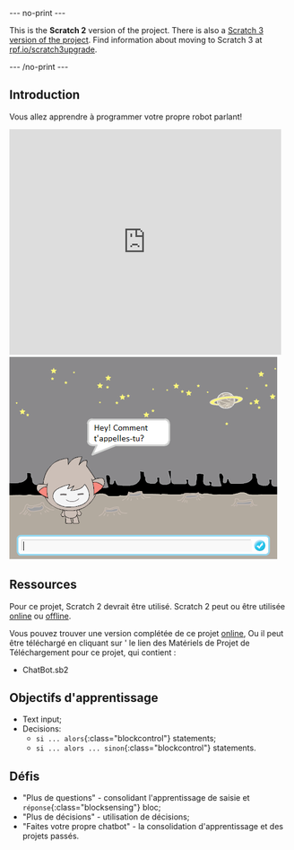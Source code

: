 --- no-print ---

This is the **Scratch 2** version of the project. There is also a [Scratch 3 version of the project](https://projects.raspberrypi.org/fr-FR/projects/chatbot).
Find information about moving to Scratch 3 at [rpf.io/scratch3upgrade](https://rpf.io/scratch3upgrade).

--- /no-print ---

## Introduction

Vous allez apprendre à programmer votre propre robot parlant!

<div class="scratch-preview">
 <iframe allowtransparency="true" width="485" height="402" src="https://scratch.mit.edu/projects/embed/26762091/?autostart=false" frameborder="0"></iframe>
 <img src="images/chatbot-final.png">
</div>

## Ressources
Pour ce projet, Scratch 2 devrait être utilisé. Scratch 2 peut ou être utilisée <a href="http://scratch.mit.edu/projects/editor/">online</a> ou <a href="http://scratch.mit.edu/scratch2download/">offline</a>.

Vous pouvez trouver une version complétée de ce projet <a href="http://scratch.mit.edu/projects/26762091/#editor">online</a>, Ou il peut être téléchargé en cliquant sur ' le lien des Matériels de Projet de Téléchargement pour ce projet, qui contient :

+ ChatBot.sb2

## Objectifs d'apprentissage
+ Text input;
+ Decisions:
	+ `si ... alors`{:class="blockcontrol"} statements;
	+ `si ... alors ... sinon`{:class="blockcontrol"} statements.

## Défis
+ "Plus de questions" - consolidant l'apprentissage de saisie et `réponse`{:class="blocksensing"} bloc;
+ "Plus de décisions" - utilisation de décisions;
+ "Faites votre propre chatbot" - la consolidation d'apprentissage et des projets passés.
